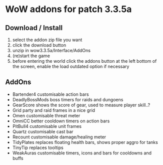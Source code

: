 # WoW addons for patch 3.3.5a

## Download / Install
1. select the addon zip file you want
2. click the download button
3. unzip in wow3.3.5a/Interface/AddOns
4. (re)start the game
5. before entering the world click the addons button at the left bottom of the screen, enable the load outdated option if necessary

## AddOns
- Bartender4
  customisable action bars
- DeadlyBossMods
  boss timers for raids and dungoens
- GearScore
  shows the score of gear, used to measure player skill..?
- Grid
  party and raid frames in a nice grid
- Omen
  customisable threat meter
- OmniCC
  better cooldown timers on action bars
- PitBull4
  customisable unit frames
- Quartz
  customisable cast bar
- Recount
  customisable damage/healing meter
- TidyPlates
  replaces floating health bars, shows proper aggro for tanks
- TinyTip
  replaces tooltips
- WeakAuras
  customisable timers, icons and bars for cooldowns and buffs
